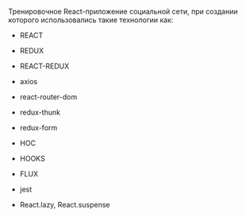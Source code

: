Тренировочное React-приложение социальной сети, при создании которого использовались такие технологии как:

- REACT

- REDUX

- REACT-REDUX

- axios

- react-router-dom

- redux-thunk

- redux-form

- HOC

- HOOKS

- FLUX

- jest

- React.lazy, React.suspense
